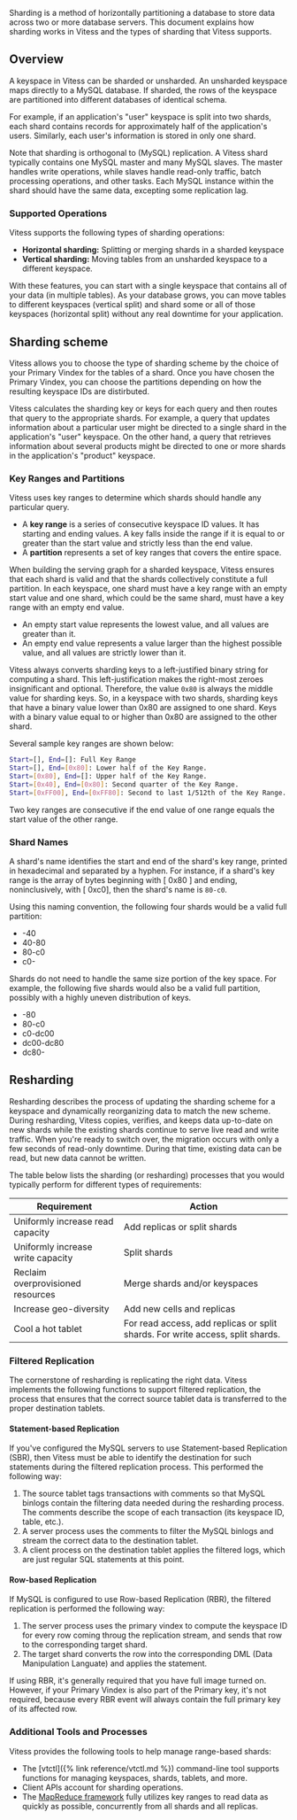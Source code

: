 Sharding is a method of horizontally partitioning a database to store
data across two or more database servers. This document explains how
sharding works in Vitess and the types of sharding that Vitess supports.

## Overview

A keyspace in Vitess can be sharded or unsharded. An unsharded keyspace
maps directly to a MySQL database. If sharded, the rows of the keyspace
are partitioned into different databases of identical schema.

For example, if an application's "user" keyspace is split into two
shards, each shard contains records for approximately half of the
application's users. Similarly, each user's information is stored
in only one shard.

Note that sharding is orthogonal to (MySQL) replication.
A Vitess shard typically contains one MySQL master and many MySQL
slaves. The master handles write operations, while slaves handle
read-only traffic, batch processing operations, and other tasks.
Each MySQL instance within the shard should have the same data,
excepting some replication lag.

### Supported Operations

Vitess supports the following types of sharding operations:

* **Horizontal sharding:** Splitting or merging shards in a sharded keyspace
* **Vertical sharding:** Moving tables from an unsharded keyspace to
  a different keyspace.

With these features, you can start with a single keyspace that contains
all of your data (in multiple tables). As your database grows, you can
move tables to different keyspaces (vertical split) and shard some or
all of those keyspaces (horizontal split) without any real downtime
for your application.

## Sharding scheme

Vitess allows you to choose the type of sharding scheme by the choice of
your Primary Vindex for the tables of a shard. Once you have chosen
the Primary Vindex, you can choose the partitions depending on how the
resulting keyspace IDs are distirbuted.

Vitess calculates the sharding key or keys for each query and then
routes that query to the appropriate shards. For example, a query
that updates information about a particular user might be directed to
a single shard in the application's "user" keyspace. On the other hand,
a query that retrieves information about several products might be
directed to one or more shards in the application's "product" keyspace.

### Key Ranges and Partitions

Vitess uses key ranges to determine which shards should handle any
particular query.

* A **key range** is a series of consecutive keyspace ID values. It
    has starting and ending values. A key falls inside the range if
    it is equal to or greater than the start value and strictly less
    than the end value.
* A **partition** represents a set of key ranges that covers the entire
    space.

When building the serving graph for a sharded keyspace,
Vitess ensures that each shard is valid and that the shards
collectively constitute a full partition. In each keyspace, one shard
must have a key range with an empty start value and one shard, which
could be the same shard, must have a key range with an empty end value.

* An empty start value represents the lowest value, and all values are
    greater than it.
* An empty end value represents a value larger than the highest possible
    value, and all values are strictly lower than it.

Vitess always converts sharding keys to a left-justified binary string for
computing a shard. This left-justification makes the right-most zeroes
insignificant and optional. Therefore, the value <code>0x80</code> is
always the middle value for sharding keys.
So, in a keyspace with two shards, sharding keys that have a binary
value lower than 0x80 are assigned to one shard. Keys with a binary
value equal to or higher than 0x80 are assigned to the other shard.

Several sample key ranges are shown below:

``` sh
Start=[], End=[]: Full Key Range
Start=[], End=[0x80]: Lower half of the Key Range.
Start=[0x80], End=[]: Upper half of the Key Range.
Start=[0x40], End=[0x80]: Second quarter of the Key Range.
Start=[0xFF00], End=[0xFF80]: Second to last 1/512th of the Key Range.
```

Two key ranges are consecutive if the end value of one range equals the
start value of the other range.

### Shard Names

A shard's name identifies the start
and end of the shard's key range, printed in hexadecimal and separated
by a hyphen. For instance, if a shard's key range is the array of bytes
beginning with [ 0x80 ] and ending, noninclusively, with [ 0xc0], then
the shard's name is <code>80-c0</code>.

Using this naming convention, the following four shards would be a valid
full partition:

* -40
* 40-80
* 80-c0
* c0-

Shards do not need to handle the same size portion of the key space. For example, the following five shards would also be a valid full partition, possibly with a highly uneven distribution of keys.

* -80
* 80-c0
* c0-dc00
* dc00-dc80
* dc80-

## Resharding

Resharding describes the process of updating the sharding
scheme for a keyspace and dynamically reorganizing data to match the
new scheme. During resharding, Vitess copies, verifies, and keeps
data up-to-date on new shards while the existing shards continue to
serve live read and write traffic. When you're ready to switch over,
the migration occurs with only a few seconds of read-only downtime.
During that time, existing data can be read, but new data cannot be
written.

The table below lists the sharding (or resharding) processes that you
would typically perform for different types of requirements:

Requirement | Action
----------- | ------
Uniformly increase read capacity | Add replicas or split shards
Uniformly increase write capacity | Split shards
Reclaim overprovisioned resources | Merge shards and/or keyspaces
Increase geo-diversity | Add new cells and replicas
Cool a hot tablet | For read access, add replicas or split shards. For write access, split shards.

### Filtered Replication

The cornerstone of resharding is replicating the right data. Vitess
implements the following functions to support filtered replication,
the process that ensures that the correct source tablet data is
transferred to the proper destination tablets.

#### Statement-based Replication

If you've configured the MySQL servers to use Statement-based Replication (SBR),
then Vitess must be able to identify the destination for such statements during
the filtered replication process. This performed the following way:

1. The source tablet tags transactions with comments so that MySQL binlogs
    contain the filtering data needed during the resharding process. The
    comments describe the scope of each transaction (its keyspace ID,
    table, etc.).
1. A server process uses the comments to filter the MySQL binlogs and
    stream the correct data to the destination tablet.
1. A client process on the destination tablet applies the filtered logs,
    which are just regular SQL statements at this point.
    
#### Row-based Replication

If MySQL is configured to use Row-based Replication (RBR), the filtered replication
is performed the following way:

1. The server process uses the primary vindex to compute the keyspace ID for every
    row coming throug the replication stream, and sends that row to the corresponding
    target shard.
1. The target shard converts the row into the corresponding DML (Data Manipulation Languate)
    and applies the statement.

If using RBR, it's generally required that you have full image turned on. However, if your
Primary Vindex is also part of the Primary key, it's not required, because every RBR event
will always contain the full primary key of its affected row.

### Additional Tools and Processes

Vitess provides the following tools to help manage range-based shards:

* The [vtctl]({% link reference/vtctl.md %}) command-line tool supports
    functions for managing keyspaces, shards, tablets, and more.
* Client APIs account for sharding operations.
* The [MapReduce framework](https://github.com/vitessio/vitess/tree/master/java/hadoop/src/main/java/io/vitess/hadoop)
    fully utilizes key ranges to read data as quickly as possible,
    concurrently from all shards and all replicas.

